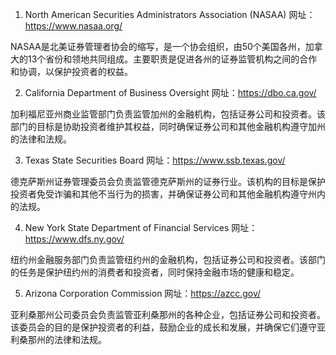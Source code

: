 

1. North American Securities Administrators Association (NASAA)
网址：https://www.nasaa.org/

NASAA是北美证券管理者协会的缩写，是一个协会组织，由50个美国各州，加拿大的13个省份和领地共同组成。主要职责是促进各州的证券监管机构之间的合作和协调，以保护投资者的权益。

2. California Department of Business Oversight
网址：https://dbo.ca.gov/

加利福尼亚州商业监管部门负责监管加州的金融机构，包括证券公司和投资者。该部门的目标是协助投资者维护其权益，同时确保证券公司和其他金融机构遵守加州的法律和法规。

3. Texas State Securities Board
网址：https://www.ssb.texas.gov/

德克萨斯州证券管理委员会负责监管德克萨斯州的证券行业。该机构的目标是保护投资者免受诈骗和其他不当行为的损害，并确保证券公司和其他金融机构遵守州内的法规。

4. New York State Department of Financial Services
网址：https://www.dfs.ny.gov/

纽约州金融服务部门负责监管纽约州的金融机构，包括证券公司和投资者。该部门的任务是保护纽约州的消费者和投资者，同时保持金融市场的健康和稳定。

5. Arizona Corporation Commission
网址：https://azcc.gov/

亚利桑那州公司委员会负责监管亚利桑那州的各种企业，包括证券公司和投资者。该委员会的目的是保护投资者的利益，鼓励企业的成长和发展，并确保它们遵守亚利桑那州的法律和法规。